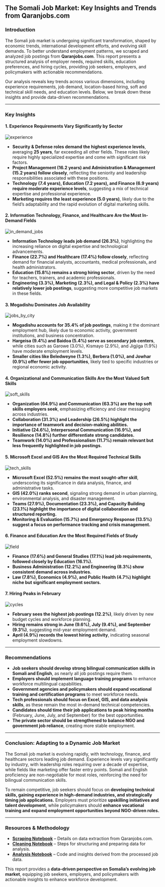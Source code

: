 ## **The Somali Job Market: Key Insights and Trends from Qaranjobs.com**

### Introduction

The Somali job market is undergoing significant transformation, shaped by economic trends, international development efforts, and evolving skill demands. To better understand employment patterns, we scraped and analyzed job postings from **Qaranjobs.com**. This report presents a structured analysis of employer needs, required skills, education preferences, and hiring cycles, providing job seekers, employers, and policymakers with actionable recommendations.

Our analysis reveals key trends across various dimensions, including experience requirements, job demand, location-based hiring, soft and technical skill needs, and education levels. Below, we break down these insights and provide data-driven recommendations.

---

### Key Insights

#### 1. Experience Requirements Vary Significantly by Sector

![experience](images/avg_experience.png) 

- **Security & Defense roles demand the highest experience levels**, averaging **25 years**, far exceeding all other fields. These roles likely require highly specialized expertise and come with significant risk factors.
- **Project Management (16.2 years) and Administration & Management (15.2 years) follow closely**, reflecting the seniority and leadership responsibilities associated with these positions.
- **Technology (7.4 years), Education (7.2 years), and Finance (6.9 years) require moderate experience levels**, suggesting a mix of technical expertise and professional experience.
- **Marketing requires the least experience (5.0 years)**, likely due to the field’s adaptability and the rapid evolution of digital marketing skills.

#### 2. Information Technology, Finance, and Healthcare Are the Most In-Demand Fields

![in_demand_jobs](images/demand_jobs.png)

- **Information Technology leads job demand (26.3%)**, highlighting the increasing reliance on digital expertise and technological advancements.
- **Finance (22.7%) and Healthcare (17.4%) follow closely**, reflecting demand for financial analysts, accountants, medical professionals, and health administrators.
- **Education (15.8%) remains a strong hiring sector**, driven by the need for teachers, trainers, and academic professionals.
- **Engineering (3.3%), Marketing (2.3%), and Legal & Policy (2.3%) have relatively lower job postings**, suggesting more competitive job markets in these fields.

#### 3. Mogadishu Dominates Job Availability

![jobs_by_city](images/jobs_cities.png)


- **Mogadishu accounts for 35.4% of job postings**, making it the dominant employment hub, likely due to economic activity, government institutions, and business concentration.
- **Hargeisa (9.4%) and Baidoa (5.4%) serve as secondary job centers**, while cities such as Garowe (3.0%), Kismayo (2.9%), and Jigjiga (1.9%) have moderate employment levels.
- **Smaller cities like Beledweyne (1.3%), Berbera (1.0%), and Jowhar (0.9%) offer fewer job opportunities**, likely tied to specific industries or regional economic activity.

#### 4. Organizational and Communication Skills Are the Most Valued Soft Skills

![soft_skills](images/soft_skills.png)

- **Organization (64.9%) and Communication (63.3%) are the top soft skills employers seek**, emphasizing efficiency and clear messaging across industries.
- **Collaboration (31.3%) and Leadership (26.5%) highlight the importance of teamwork and decision-making abilities.**
- **Initiative (24.6%), Interpersonal Communication (16.9%), and Resilience (14.8%) further differentiate strong candidates.**
- **Teamwork (14.0%) and Professionalism (11.7%) remain relevant but less frequently highlighted in job postings.**

#### 5. Microsoft Excel and GIS Are the Most Required Technical Skills

![tech_skills](images/tech_skills.png) 

- **Microsoft Excel (52.5%) remains the most sought-after skill**, underscoring its significance in data analysis, finance, and administrative tasks.
- **GIS (42.0%) ranks second**, signaling strong demand in urban planning, environmental analysis, and disaster management.
- **Teams (27.9%), Documentation (23.3%), and Capacity Building (23.1%) highlight the importance of digital collaboration and structured reporting.**
- **Monitoring & Evaluation (15.7%) and Emergency Response (13.5%) suggest a focus on performance tracking and crisis management.**

#### 6. Finance and Education Are the Most Required Fields of Study

![field](images/study_fields.png) 

- **Finance (17.6%) and General Studies (17.1%) lead job requirements, followed closely by Education (16.1%).**
- **Business Administration (12.2%) and Engineering (8.3%) show consistent demand across industries.**
- **Law (7.8%), Economics (4.9%), and Public Health (4.7%) highlight niche but significant employment sectors.**

#### 7. Hiring Peaks in February

![cycles](images/monthly_jobs.png) 

- **February sees the highest job postings (12.2%)**, likely driven by new budget cycles and workforce planning.
- **Hiring remains strong in June (9.6%), July (9.4%), and September (9.3%)**, suggesting mid-year employment demand.
- **April (4.9%) records the lowest hiring activity**, indicating seasonal employment slowdowns.

---

### Recommendations

- **Job seekers should develop strong bilingual communication skills in Somali and English**, as nearly all job postings require them.
- **Employers should implement language training programs** to enhance workforce multilingual capabilities.
- **Government agencies and policymakers should expand vocational training and certification programs** to meet workforce needs.
- **Tech professionals should focus on Excel, GIS, and data analysis skills**, as these remain the most in-demand technical competencies.
- **Candidates should time their job applications to peak hiring months** (February, June, July, and September) for the best opportunities.
- **The private sector should be strengthened to balance NGO and government job reliance**, creating more stable employment.

---

### Conclusion: Adapting to a Dynamic Job Market

The Somali job market is evolving rapidly, with technology, finance, and healthcare sectors leading job demand. Experience levels vary significantly by industry, with leadership roles requiring over a decade of expertise, while fields like marketing offer faster entry points. Somali and English proficiency are non-negotiable for most roles, reinforcing the need for bilingual communication skills. 

To remain competitive, job seekers should focus on **developing technical skills, gaining experience in high-demand industries, and strategically timing job applications.** Employers must prioritize **upskilling initiatives and talent development**, while policymakers should **enhance vocational training and expand employment opportunities beyond NGO-driven roles.**

---

### **Resources & Methodology**

- **[Scraping Notebook](notebooks/web_scraping_qaran_jobs.ipynb)** – Details on data extraction from Qaranjobs.com.
- **[Cleaning Notebook](notebooks/qaran_job_data_cleaning.ipynb)** – Steps for structuring and preparing data for analysis.
- **[Analysis Notebook](notebooks/qaran_jobs_analysis.ipynb)** – Code and insights derived from the processed job data.

This report provides a **data-driven perspective on Somalia’s evolving job market**, equipping job seekers, employers, and policymakers with actionable insights to enhance workforce development.

